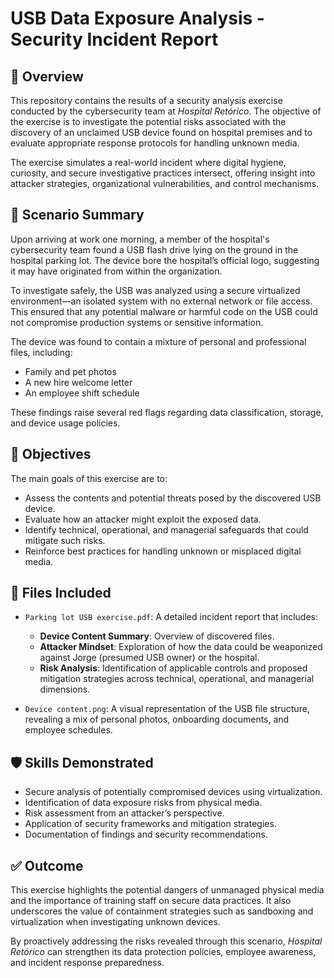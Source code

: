 # USB Data Exposure Analysis - Security Incident Report

## 📌 Overview

This repository contains the results of a security analysis exercise conducted by the cybersecurity team at *Hospital Retórico*. The objective of the exercise is to investigate the potential risks associated with the discovery of an unclaimed USB device found on hospital premises and to evaluate appropriate response protocols for handling unknown media.

The exercise simulates a real-world incident where digital hygiene, curiosity, and secure investigative practices intersect, offering insight into attacker strategies, organizational vulnerabilities, and control mechanisms.

## 🧩 Scenario Summary

Upon arriving at work one morning, a member of the hospital's cybersecurity team found a USB flash drive lying on the ground in the hospital parking lot. The device bore the hospital’s official logo, suggesting it may have originated from within the organization.

To investigate safely, the USB was analyzed using a secure virtualized environment—an isolated system with no external network or file access. This ensured that any potential malware or harmful code on the USB could not compromise production systems or sensitive information.

The device was found to contain a mixture of personal and professional files, including:

- Family and pet photos
- A new hire welcome letter
- An employee shift schedule

These findings raise several red flags regarding data classification, storage, and device usage policies.

## 🎯 Objectives

The main goals of this exercise are to:

- Assess the contents and potential threats posed by the discovered USB device.
- Evaluate how an attacker might exploit the exposed data.
- Identify technical, operational, and managerial safeguards that could mitigate such risks.
- Reinforce best practices for handling unknown or misplaced digital media.

## 📁 Files Included

* `Parking lot USB exercise.pdf`: A detailed incident report that includes:
  - **Device Content Summary**: Overview of discovered files.
  - **Attacker Mindset**: Exploration of how the data could be weaponized against Jorge (presumed USB owner) or the hospital.
  - **Risk Analysis**: Identification of applicable controls and proposed mitigation strategies across technical, operational, and managerial dimensions.

* `Device content.png`: A visual representation of the USB file structure, revealing a mix of personal photos, onboarding documents, and employee schedules.

## 🛡️ Skills Demonstrated

* Secure analysis of potentially compromised devices using virtualization.
* Identification of data exposure risks from physical media.
* Risk assessment from an attacker’s perspective.
* Application of security frameworks and mitigation strategies.
* Documentation of findings and security recommendations.

## ✅ Outcome

This exercise highlights the potential dangers of unmanaged physical media and the importance of training staff on secure data practices. It also underscores the value of containment strategies such as sandboxing and virtualization when investigating unknown devices.

By proactively addressing the risks revealed through this scenario, *Hospital Retórico* can strengthen its data protection policies, employee awareness, and incident response preparedness.
